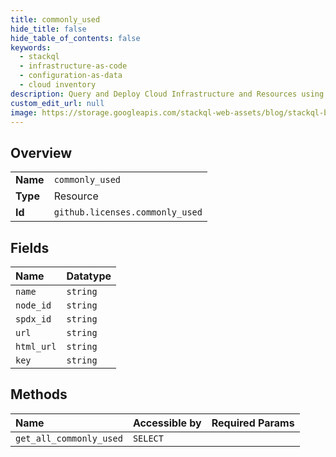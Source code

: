 ```yaml
---
title: commonly_used
hide_title: false
hide_table_of_contents: false
keywords:
  - stackql
  - infrastructure-as-code
  - configuration-as-data
  - cloud inventory
description: Query and Deploy Cloud Infrastructure and Resources using SQL
custom_edit_url: null
image: https://storage.googleapis.com/stackql-web-assets/blog/stackql-blog-post-featured-image.png
---
```

  
    

## Overview
<table><tbody>
<tr><td><b>Name</b></td><td><code>commonly_used</code></td></tr>
<tr><td><b>Type</b></td><td>Resource</td></tr>
<tr><td><b>Id</b></td><td><code>github.licenses.commonly_used</code></td></tr>
</tbody></table>

## Fields
| Name | Datatype |
|:-----|:---------|
| `name` | `string` |
| `node_id` | `string` |
| `spdx_id` | `string` |
| `url` | `string` |
| `html_url` | `string` |
| `key` | `string` |
## Methods
| Name | Accessible by | Required Params |
|:-----|:--------------|:----------------|
| `get_all_commonly_used` | `SELECT` |  |

